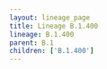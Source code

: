 ```yaml
---
layout: lineage_page
title: Lineage B.1.400
lineage: B.1.400
parent: B.1
children: ['B.1.400']
---
```

